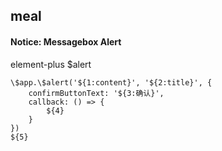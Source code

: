 ## meal
#### Notice: Messagebox Alert
element-plus $alert
```
\$app.\$alert('${1:content}', '${2:title}', {
	confirmButtonText: '${3:确认}',
	callback: () => {
		${4}
	}
})
${5}
```